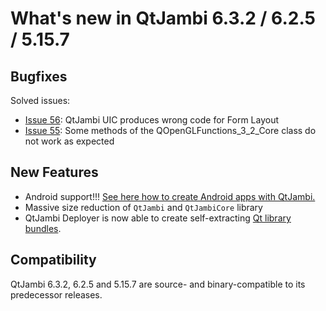 # What's new in QtJambi 6.3.2 / 6.2.5 / 5.15.7

## Bugfixes

Solved issues:
* [Issue 56](../../../issues/56): QtJambi UIC produces wrong code for Form Layout
* [Issue 55](../../../issues/55): Some methods of the QOpenGLFunctions_3_2_Core class do not work as expected

## New Features

* Android support!!! [See here how to create Android apps with QtJambi.](Android.md)
* Massive size reduction of `QtJambi` and `QtJambiCore` library
* QtJambi Deployer is now able to create self-extracting [Qt library bundles](How-to-bundle-Qt-libraries.md).

## Compatibility

QtJambi 6.3.2, 6.2.5 and 5.15.7 are source- and binary-compatible to its predecessor releases. 
